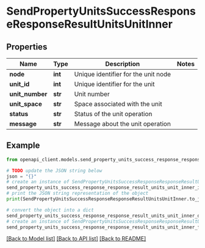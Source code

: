 # SendPropertyUnitsSuccessResponseResponseResultUnitsUnitInner


## Properties

Name | Type | Description | Notes
------------ | ------------- | ------------- | -------------
**node** | **int** | Unique identifier for the unit node | 
**unit_id** | **int** | Unique identifier for the unit | 
**unit_number** | **str** | Unit number | 
**unit_space** | **str** | Space associated with the unit | 
**status** | **str** | Status of the unit operation | 
**message** | **str** | Message about the unit operation | 

## Example

```python
from openapi_client.models.send_property_units_success_response_response_result_units_unit_inner import SendPropertyUnitsSuccessResponseResponseResultUnitsUnitInner

# TODO update the JSON string below
json = "{}"
# create an instance of SendPropertyUnitsSuccessResponseResponseResultUnitsUnitInner from a JSON string
send_property_units_success_response_response_result_units_unit_inner_instance = SendPropertyUnitsSuccessResponseResponseResultUnitsUnitInner.from_json(json)
# print the JSON string representation of the object
print(SendPropertyUnitsSuccessResponseResponseResultUnitsUnitInner.to_json())

# convert the object into a dict
send_property_units_success_response_response_result_units_unit_inner_dict = send_property_units_success_response_response_result_units_unit_inner_instance.to_dict()
# create an instance of SendPropertyUnitsSuccessResponseResponseResultUnitsUnitInner from a dict
send_property_units_success_response_response_result_units_unit_inner_from_dict = SendPropertyUnitsSuccessResponseResponseResultUnitsUnitInner.from_dict(send_property_units_success_response_response_result_units_unit_inner_dict)
```
[[Back to Model list]](../README.md#documentation-for-models) [[Back to API list]](../README.md#documentation-for-api-endpoints) [[Back to README]](../README.md)


